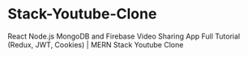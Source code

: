 # Stack-Youtube-Clone
React Node.js MongoDB and Firebase Video Sharing App Full Tutorial (Redux, JWT, Cookies) | MERN Stack Youtube Clone

